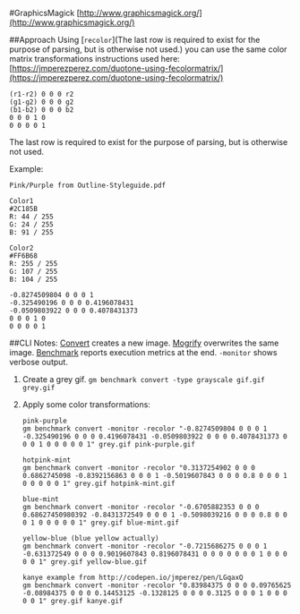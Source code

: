 #GraphicsMagick
[http://www.graphicsmagick.org/](http://www.graphicsmagick.org/)

##Approach
Using [`recolor`](The last row is required to exist for the purpose of parsing, but is otherwise not used.) you can use the same color matrix transformations instructions used here: [https://jmperezperez.com/duotone-using-fecolormatrix/](https://jmperezperez.com/duotone-using-fecolormatrix/)

```
(r1-r2) 0 0 0 r2
(g1-g2) 0 0 0 g2
(b1-b2) 0 0 0 b2
0 0 0 1 0
0 0 0 0 1
```
The last row is required to exist for the purpose of parsing, but is otherwise not used.

Example: 

```
Pink/Purple from Outline-Styleguide.pdf

Color1
#2C185B
R: 44 / 255G: 24 / 255B: 91 / 255
Color2#FF6B68R: 255 / 255G: 107 / 255B: 104 / 255

-0.8274509804 0 0 0 1
-0.325490196 0 0 0 0.4196078431
-0.0509803922 0 0 0 0.4078431373
0 0 0 1 0
0 0 0 0 1
```

##CLI
Notes: [Convert](http://www.graphicsmagick.org/convert.html) creates a new image. [Mogrify](http://www.graphicsmagick.org/mogrify.html) overwrites the same image. [Benchmark](http://www.graphicsmagick.org/benchmark.html) reports execution metrics at the end. `-monitor` shows verbose output.

1. Create a grey gif. `gm benchmark convert -type grayscale gif.gif grey.gif`
2. Apply some color transformations:

	```
	pink-purple
	gm benchmark convert -monitor -recolor "-0.8274509804 0 0 0 1 -0.325490196 0 0 0 0.4196078431 -0.0509803922 0 0 0 0.4078431373 0 0 0 1 0 0 0 0 0 1" grey.gif pink-purple.gif

	hotpink-mint
	gm benchmark convert -monitor -recolor "0.3137254902 0 0 0 0.6862745098 -0.8392156863 0 0 0 1 -0.5019607843 0 0 0 0.8 0 0 0 1 0 0 0 0 0 1" grey.gif hotpink-mint.gif
	
	blue-mint
	gm benchmark convert -monitor -recolor "-0.6705882353 0 0 0 0.68627450980392 -0.8431372549 0 0 0 1 -0.5098039216 0 0 0 0.8 0 0 0 1 0 0 0 0 0 1" grey.gif blue-mint.gif

	yellow-blue (blue yellow actually)
	gm benchmark convert -monitor -recolor "-0.7215686275 0 0 0 1 -0.631372549 0 0 0 0.9019607843 0.8196078431 0 0 0 0 0 0 0 1 0 0 0 0 0 1" grey.gif yellow-blue.gif

	kanye example from http://codepen.io/jmperez/pen/LGqaxQ
	gm benchmark convert -monitor -recolor "0.83984375 0 0 0 0.09765625 -0.08984375 0 0 0 0.14453125 -0.1328125 0 0 0 0.3125 0 0 0 1 0 0 0 0 0 1" grey.gif kanye.gif
	```